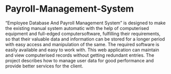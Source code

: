 # Payroll-Management-System
“Employee Database And Payroll Management System” is designed to make the existing manual system automatic with the help of computerised equipment and full-edged computersoftware, fulfilling their requirements, so that their valuable data and information can be stored for a longer period with easy access and manipulation of the same. The required software is
easily available and easy to work with. This web application can maintain and view
computerised records without getting redundant entries. The project describes how to manage
user data for good performance and provide better services for the client. 
